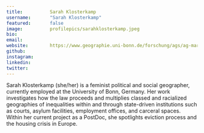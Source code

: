 ```yaml
---
title:          Sarah Klosterkamp
username:       "Sarah Klosterkamp"
featured:       false
image:          profilepics/sarahklosterkamp.jpeg
bio:            
email:
website:        https://www.geographie.uni-bonn.de/forschung/ags/ag-marquardt/team/sarah-klosterkamp-m.a.-m.ed
github:
instagram:
linkedin:
twitter:
---
```


Sarah Klosterkamp (she/her) is a feminist political and social geographer, currently employed at the University of Bonn, Germany. Her work investigates how the law proceeds and multiplies classed and racialized geographies of inequalities within and through state-driven institutions such as courts, asylum facilities, employment offices, and carceral spaces. Within her current project as a PostDoc, she spotlights eviction process and the housing crisis in Europe.
